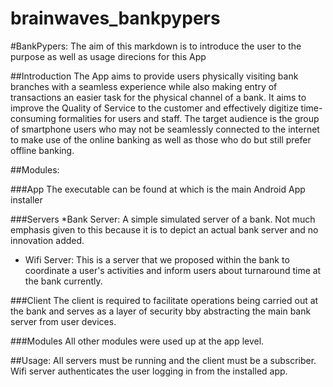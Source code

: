 brainwaves_bankpypers
=====================

#BankPypers:
The aim of this markdown is to introduce the user to the purpose as well as usage direcions for this App

##Introduction
The App aims to provide users physically visiting bank branches with a seamless experience while also making entry of transactions an easier task for the physical channel of a bank. It aims to improve the Quality of Service to the customer and effectively digitize time-consuming formalities for users and staff. The target audience is the group of smartphone users who may not be seamlessly connected to the internet to make use of the online banking as well as those who do but still prefer offline banking.

##Modules:

###App
The executable can be found at which is the main Android App installer

###Servers
*Bank Server:
A simple simulated server of a bank. Not much emphasis given to this because it is to depict an actual bank server and no innovation added.
* Wifi Server:
This is a server that we proposed within the bank to coordinate a user's activities and inform users about turnaround time at the bank currently.

###Client
The client is required to facilitate operations being carried out at the bank and serves as a layer of security bby abstracting the main bank server from user devices.

###Modules
All other modules were used up at the app level.

##Usage:
All servers must be running and the client must be a subscriber. Wifi server authenticates the user logging in from the installed app.


